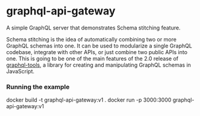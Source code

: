 # graphql-api-gateway
A simple GraphQL server that demonstrates Schema stitching feature.

Schema stitching is the idea of automatically combining two or more GraphQL schemas into one. It can be used to modularize a single GraphQL codebase, integrate with other APIs, or just combine two public APIs into one. This is going to be one of the main features of the 2.0 release of [graphql-tools](https://github.com/apollographql/graphql-tools/pull/382), a library for creating and manipulating GraphQL schemas in JavaScript.


### Running the example

docker build -t graphql-api-gateway:v1 .
docker run -p 3000:3000  graphql-api-gateway:v1 